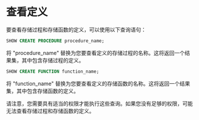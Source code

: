 # 查看定义

要查看存储过程和存储函数的定义，可以使用以下查询语句：

```sql
SHOW CREATE PROCEDURE procedure_name;
```

将 "procedure\_name" 替换为您要查看定义的存储过程的名称。这将返回一个结果集，其中包含存储过程的定义。

```sql
SHOW CREATE FUNCTION function_name;
```

将 "function\_name" 替换为您要查看定义的存储函数的名称。这将返回一个结果集，其中包含存储函数的定义。

请注意，您需要具有适当的权限才能执行这些查询。如果您没有足够的权限，可能无法查看存储过程和存储函数的定义。

